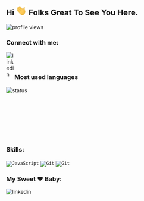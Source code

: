## Hi  <img src="https://github.com/Yeroshenko/Yeroshenko/blob/master/Hi.gif" width="29px">  Folks Great To See You Here.

<img src="https://gpvc.arturio.dev/shivamguys" alt="profile views">  

### Connect with me:
[<img align="left" alt="linkedin" width="22px" src="https://image.flaticon.com/icons/svg/174/174857.svg" />][linkedin]


[linkedin]: https://www.linkedin.com/in/iamshivampandey/


<br />	
<br />	

### Most used languages	
<img align="left" alt="status" display="block" src="https://github-readme-stats.vercel.app/api/top-langs/?username=shivamguys&layout=compact" />


<br />	
<br />	
<br />	
<br />	

<br />	
<br />	
<br />	
<br />	

### Skills:

<code><img alt="JavaScript" width="40px" src="https://cdn.worldvectorlogo.com/logos/javascript.svg" /></code>
<code><img alt="Git" width="40px" src="https://cdn.worldvectorlogo.com/logos/git-icon.svg" /></code>
<code><img alt="Git" width="40px" src="https://cdn.worldvectorlogo.com/logos/python-5.svg" /></code>



### My Sweet ❤️ Baby:
[<img align="left" alt="linkedin" width="300px" src="https://yesteacher.app/assets/yesteacherlanding/yesteacher.png" />][yesteacher]

[yesteacher]: https://yesteacher.app



<!--
**shivamguys/shivamguys** is a ✨ _special_ ✨ repository because its `README.md` (this file) appears on your GitHub profile.

Here are some ideas to get you started:

-  ...
- 🌱 I’m currently learning ...
- 👯 I’m looking to collaborate on ...
- 🤔 I’m looking for help with ...
- 💬 Ask me about ...
- 📫 How to reach me: ...
- 😄 Pronouns: ...
- ⚡ Fun fact: ...
-->
